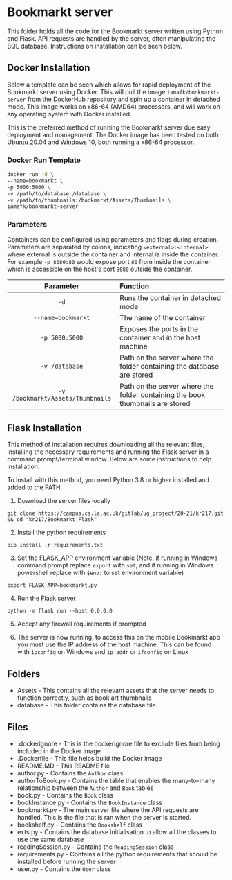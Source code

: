 # Bookmarkt server
This folder holds all the code for the Bookmarkt server written using Python and Flask. API requests are handled by the server, often manipulating the SQL database. Instructions on installation can be seen below.

## Docker Installation

Below a template can be seen which allows for rapid deployment of the Bookmarkt server using Docker. This will pull the image `iamafk/bookmarkt-server` from the DockerHub repository and spin up a container in detached mode. This image works on x86-64 (AMD64) processors, and will work on any operating system with Docker installed. 

This is the preferred method of running the Bookmarkt server due easy deployment and management. The Docker image has been tested on both Ubuntu 20.04 and Windows 10, both running a x86-64 processor.

### Docker Run Template
```bash
docker run -d \
--name=bookmarkt \
-p 5000:5000 \
-v /path/to/database:/database \
-v /path/to/thumbnails:/bookmarkt/Assets/Thumbnails \
iamafk/bookmarkt-server
```

### Parameters

Containers can be configured using parameters and flags during creation. Parameters are separated by colons, indicating `<external>:<internal>` where external is outside the container and internal is inside the container. For example `-p 8080:80` would expose port `80` from inside the container which is accessible on the host's port `8080` outside the container.

| Parameter        | Function        |
| :-------------: |:-------------|
| `-d`      | Runs the container in detached mode |
| `--name=bookmarkt`      | The name of the container      |
| `-p 5000:5000` | Exposes the ports in the container and in the host machine      |
| `-v /database` | Path on the server where the folder containing the database are stored      |
| `-v /bookmarkt/Assets/Thumbnails` | Path on the server where the folder containing the book thumbnails are stored      |

## Flask Installation

This method of installation requires downloading all the relevant files, installing the necessary requirements and running the Flask server in a command prompt/terminal window. Below are some instructions to help installation.

To install with this method, you need Python 3.8 or higher installed and added to the PATH.

1. Download the server files locally

`git clone https://campus.cs.le.ac.uk/gitlab/ug_project/20-21/kr217.git && cd "kr217/Bookmarkt Flask"`

2. Install the python requirements

`pip install -r requirements.txt`

3. Set the FLASK_APP environment variable (Note. if running in Windows command prompt replace `export` with `set`, and if running in Windows powershell replace with `$env:` to set environment variable)

`export FLASK_APP=bookmarkt.py`

4. Run the Flask server 

`python -m flask run --host 0.0.0.0`

5. Accept any firewall requirements if prompted


6. The server is now running, to access this on the mobile Bookmarkt app you must use the IP address of the host machine. This can be found with `ipconfig` on Windows and `ip addr` or `ifconfig` on Linux

## Folders

- Assets - This contains all the relevant assets that the server needs to function correctly, such as book art thumbnails
- database - This folder contains the database file 

## Files

- .dockerignore - This is the dockerignore file to exclude files from being included in the Docker image
- .Dockerfile - This file helps build the Docker image
- README.MD - This README file
- author.py - Contains the `Author` class
- authorToBook.py - Contains the table that enables the many-to-many relationship between the `Author` and `Book` tables
- book.py - Contains the `Book` class
- bookInstance.py - Contains the `BookInstance` class
- bookmarkt.py - The main server file where the API requests are handled. This is the file that is ran when the server is started.
- bookshelf.py - Contains the `Bookshelf` class
- exts.py - Contains the database initialisation to allow all the classes to use the same database
- readingSession.py - Contains the `ReadingSession` class
- requirements.py - Contains all the python requirements that should be installed before running the server
- user.py - Contains the `User` class
